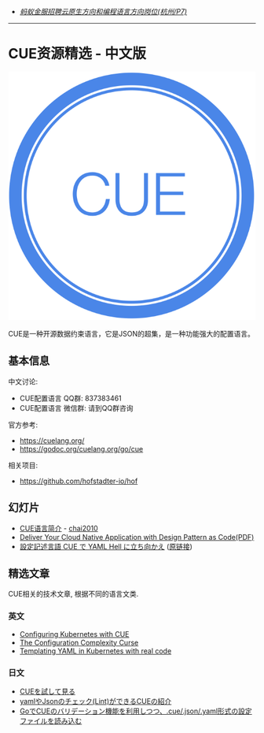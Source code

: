 
- *[蚂蚁金服招聘云原生方向和编程语言方向岗位(杭州/P7)](https://github.com/chai2010/awesome-cue-zh/issues/1)*

----
# CUE资源精选 - 中文版

![](talks/chai2010-cue-intro-talk/images/cue-logo.svg)

CUE是一种开源数据约束语言，它是JSON的超集，是一种功能强大的配置语言。

## 基本信息

中文讨论:

- CUE配置语言 QQ群: 837383461
- CUE配置语言 微信群: 请到QQ群咨询

官方参考:

- https://cuelang.org/
- https://godoc.org/cuelang.org/go/cue


相关项目:

- https://github.com/hofstadter-io/hof

## 幻灯片

- [CUE语言简介](https://talks.godoc.org/github.com/chai2010/awesome-cue-zh/talks/chai2010-cue-intro-talk/cue-intro.slide) - [chai2010](talks/chai2010-cue-intro-talk)
- [Deliver Your Cloud Native Application with Design Pattern as Code(PDF)](./talks/Deliver-Your-Cloud-Native-Application-with-Design-Pattern-as-Code.pdf)
- [設定記述言語 CUE で YAML Hell に立ち向かえ](./talks/k8sjp_29_002.pdf) ([原链接](https://speakerdeck.com/ytaka23/kubernetes-meetup-tokyo-29th))

## 精选文章

CUE相关的技术文章, 根据不同的语言文类.

<!--
## 中文

TODO
-->

### 英文

- [Configuring Kubernetes with CUE](https://garethr.dev/2019/04/configuring-kubernetes-with-cue/)
- [The Configuration Complexity Curse](https://blog.cedriccharly.com/post/20191109-the-configuration-complexity-curse/)
- [Templating YAML in Kubernetes with real code](https://learnk8s.io/templating-yaml-with-code)

### 日文

- [CUEを試して見る](https://future-architect.github.io/articles/20191002/)
- [yamlやJsonのチェック(Lint)ができるCUEの紹介](https://qiita.com/Urotea/items/28fa6a0822de16da02f6)
- [GoでCUEのバリデーション機能を利用しつつ、.cue/.json/.yaml形式の設定ファイルを読み込む](https://future-architect.github.io/articles/20191030/)


